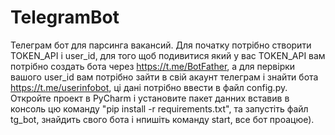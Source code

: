 # TelegramBot
Телеграм бот для парсинга вакансий. 
Для початку потрібно створити TOKEN_API і user_id, для того щоб подивитися який у вас TOKEN_API вам потрібно создать бота через https://t.me/BotFather, а для первірки вашого user_id вам потрібно зайти в свій акаунт телеграм і знайти бота https://t.me/userinfobot, ці дані потрібно ввести в файл config.py.
Откройте проект в PyCharm і установите пакет данних вставив в консоль цю команду "pip install -r requirements.txt", та запустіть файл tg_bot, знайдить свого бота і нпишіть команду start, все бот проацюе). 
